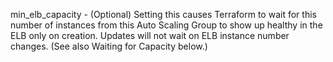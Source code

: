 min_elb_capacity - (Optional) Setting this causes Terraform to wait for this number of instances from this Auto Scaling Group to show up healthy in the ELB only on creation. Updates will not wait on ELB instance number changes. (See also Waiting for Capacity below.)
